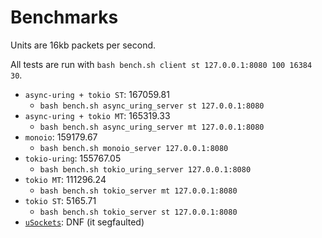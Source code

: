 # Benchmarks
Units are 16kb packets per second.

All tests are run with `bash bench.sh client st 127.0.0.1:8080 100 16384 30`.

- `async-uring + tokio ST`: 167059.81
    - `bash bench.sh async_uring_server st 127.0.0.1:8080`
- `async-uring + tokio MT`: 165319.33
    - `bash bench.sh async_uring_server mt 127.0.0.1:8080`
- `monoio`: 159179.67
    - `bash bench.sh monoio_server 127.0.0.1:8080`
- `tokio-uring`: 155767.05
    - `bash bench.sh tokio_uring_server 127.0.0.1:8080`
- `tokio MT`: 111296.24
    - `bash bench.sh tokio_server mt 127.0.0.1:8080`
- `tokio ST`: 5165.71
    - `bash bench.sh tokio_server st 127.0.0.1:8080`
- [`uSockets`](https://github.com/uNetworking/uSockets/blob/master/examples/echo_server.c): DNF (it segfaulted)
